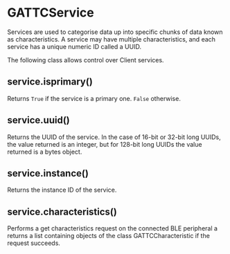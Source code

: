 # GATTCService

Services are used to categorise data up into specific chunks of data known as characteristics. A service may have multiple characteristics, and each service has a unique numeric ID called a UUID.

The following class allows control over Client services.

## service.isprimary\(\)

Returns `True` if the service is a primary one. `False` otherwise.

## service.uuid\(\)

Returns the UUID of the service. In the case of 16-bit or 32-bit long UUIDs, the value returned is an integer, but for 128-bit long UUIDs the value returned is a bytes object.

## service.instance\(\)

Returns the instance ID of the service.

## service.characteristics\(\)

Performs a get characteristics request on the connected BLE peripheral a returns a list containing objects of the class GATTCCharacteristic if the request succeeds.

